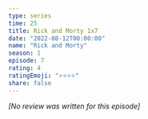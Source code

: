 ```yaml
---
type: series
time: 25
title: Rick and Morty 1x7
date: "2022-08-12T00:00:00"
name: "Rick and Morty"
season: 1
episode: 7
rating: 4
ratingEmoji: "⭐️⭐️⭐️⭐️"
share: false
---
```


_[No review was written for this episode]_
